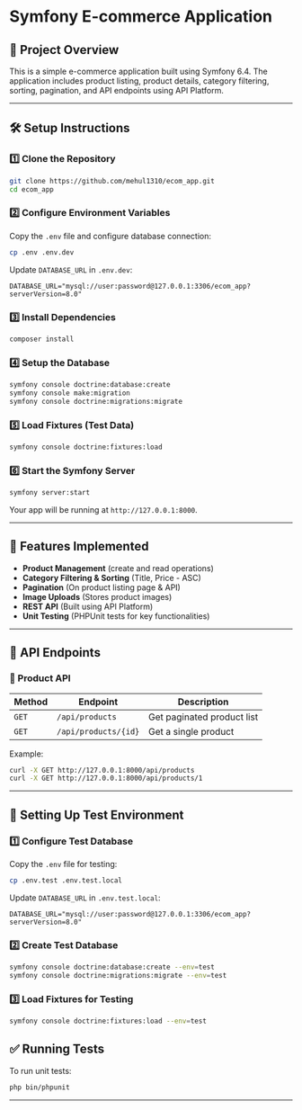 # Symfony E-commerce Application

## 📌 Project Overview
This is a simple e-commerce application built using Symfony 6.4. The application includes product listing, product details, category filtering, sorting, pagination, and API endpoints using API Platform.

---

## 🛠️ Setup Instructions

### 1️⃣ Clone the Repository
```sh
git clone https://github.com/mehul1310/ecom_app.git
cd ecom_app
```

### 2️⃣ Configure Environment Variables
Copy the `.env` file and configure database connection:
```sh
cp .env .env.dev
```
Update `DATABASE_URL` in `.env.dev`:
```
DATABASE_URL="mysql://user:password@127.0.0.1:3306/ecom_app?serverVersion=8.0"
```

### 3️⃣ Install Dependencies
```sh
composer install
```

### 4️⃣ Setup the Database
```sh
symfony console doctrine:database:create
symfony console make:migration
symfony console doctrine:migrations:migrate
```

### 5️⃣ Load Fixtures (Test Data)
```sh
symfony console doctrine:fixtures:load
```

### 6️⃣ Start the Symfony Server
```sh
symfony server:start
```

Your app will be running at `http://127.0.0.1:8000`.

---

## 🌟 Features Implemented
- **Product Management** (create and read operations)
- **Category Filtering & Sorting** (Title, Price - ASC)
- **Pagination** (On product listing page & API)
- **Image Uploads** (Stores product images)
- **REST API** (Built using API Platform)
- **Unit Testing** (PHPUnit tests for key functionalities)

---

## 📄 API Endpoints

### 📍 Product API
| Method | Endpoint | Description |
|--------|----------|-------------|
| `GET` | `/api/products` | Get paginated product list |
| `GET` | `/api/products/{id}` | Get a single product |

Example:
```sh
curl -X GET http://127.0.0.1:8000/api/products
curl -X GET http://127.0.0.1:8000/api/products/1
```

---

## 🧪 Setting Up Test Environment

### 1️⃣ Configure Test Database
Copy the `.env` file for testing:
```sh
cp .env.test .env.test.local
```

Update `DATABASE_URL` in `.env.test.local`:
```
DATABASE_URL="mysql://user:password@127.0.0.1:3306/ecom_app?serverVersion=8.0"
```

### 2️⃣ Create Test Database
```sh
symfony console doctrine:database:create --env=test
symfony console doctrine:migrations:migrate --env=test
```

### 3️⃣ Load Fixtures for Testing
```sh
symfony console doctrine:fixtures:load --env=test
```

## ✅ Running Tests
To run unit tests:
```sh
php bin/phpunit
```

---


